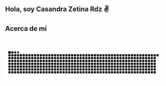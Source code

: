 ## Hola, soy Casandra Zetina Rdz ✌

<!--
**Cas260208/Cas260208** is a ✨ _special_ ✨ repository because its `README.md` (this file) appears on your GitHub profile.

Here are some ideas to get you started:

- 🔭 I’m currently working on ...
- 🌱 I’m currently learning ...
- 👯 I’m looking to collaborate on ...
- 🤔 I’m looking for help with ...
- 💬 Ask me about ...
- 📫 How to reach me: ...
- 😄 Pronouns: ...
- ⚡ Fun fact: ...
-->

<h2> Acerca de mí</h2> <imagen origin="https://media0.giphy.com/media/KDDpcKigbffpnejZs6/giphy.gif?cid=ecf05e47oy6f4zjs8g1qoiystc56cu7r9tb8a1fe76e05oty$rid=giphy.gif" ancho=100 píxeles></h2> 
<br> </br>
<pag alinear="centro">
    <img src = "https://github.com/7oSkaaa/7oSkaaa/blob/output/github-contribution-grid-snake.svg?" alt = "Juego de la serpiente"/>
</pag>
